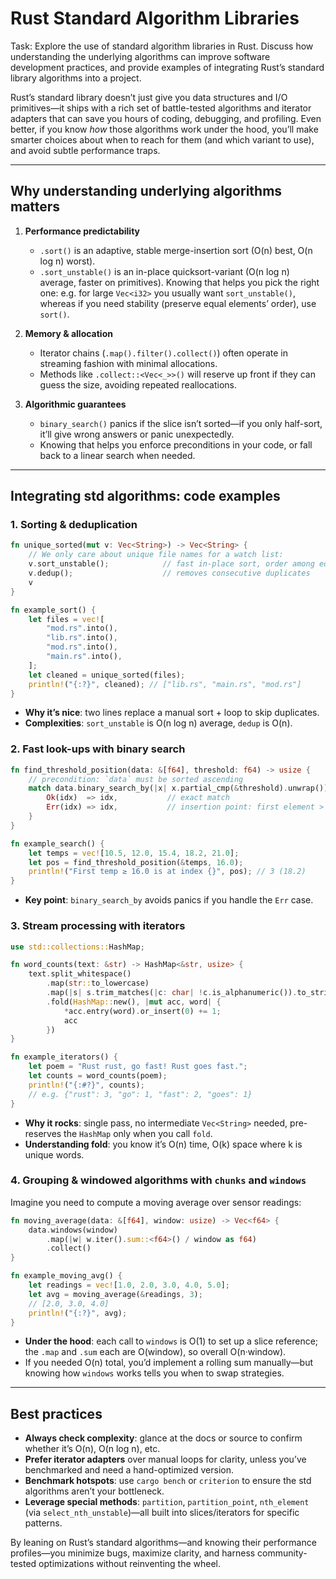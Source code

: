 # Rust Standard Algorithm Libraries

Task: Explore the use of standard algorithm libraries in Rust. Discuss how understanding the underlying algorithms can improve software development practices, and provide examples of integrating Rust’s standard library algorithms into a project.

Rust’s standard library doesn’t just give you data structures and I/O primitives—it ships with a rich set of battle-tested algorithms and iterator adapters that can save you hours of coding, debugging, and profiling. Even better, if you know *how* those algorithms work under the hood, you’ll make smarter choices about when to reach for them (and which variant to use), and avoid subtle performance traps.

---

## Why understanding underlying algorithms matters

1. **Performance predictability**

   * `.sort()` is an adaptive, stable merge-insertion sort (O(n) best, O(n log n) worst).
   * `.sort_unstable()` is an in-place quicksort-variant (O(n log n) average, faster on primitives).
     Knowing that helps you pick the right one: e.g. for large `Vec<i32>` you usually want `sort_unstable()`, whereas if you need stability (preserve equal elements’ order), use `sort()`.

2. **Memory & allocation**

   * Iterator chains (`.map().filter().collect()`) often operate in streaming fashion with minimal allocations.
   * Methods like `.collect::<Vec<_>>()` will reserve up front if they can guess the size, avoiding repeated reallocations.

3. **Algorithmic guarantees**

   * `binary_search()` panics if the slice isn’t sorted—if you only half-sort, it’ll give wrong answers or panic unexpectedly.
   * Knowing that helps you enforce preconditions in your code, or fall back to a linear search when needed.

---

## Integrating std algorithms: code examples

### 1. Sorting & deduplication

```rust
fn unique_sorted(mut v: Vec<String>) -> Vec<String> {
    // We only care about unique file names for a watch list:
    v.sort_unstable();            // fast in-place sort, order among equals doesn’t matter
    v.dedup();                    // removes consecutive duplicates
    v
}

fn example_sort() {
    let files = vec![
        "mod.rs".into(),
        "lib.rs".into(),
        "mod.rs".into(),
        "main.rs".into(),
    ];
    let cleaned = unique_sorted(files);
    println!("{:?}", cleaned); // ["lib.rs", "main.rs", "mod.rs"]
}
```

* **Why it’s nice**: two lines replace a manual sort + loop to skip duplicates.
* **Complexities**: `sort_unstable` is O(n log n) average, `dedup` is O(n).

### 2. Fast look-ups with binary search

```rust
fn find_threshold_position(data: &[f64], threshold: f64) -> usize {
    // precondition: `data` must be sorted ascending
    match data.binary_search_by(|x| x.partial_cmp(&threshold).unwrap()) {
        Ok(idx)  => idx,           // exact match
        Err(idx) => idx,           // insertion point: first element > threshold
    }
}

fn example_search() {
    let temps = vec![10.5, 12.0, 15.4, 18.2, 21.0];
    let pos = find_threshold_position(&temps, 16.0);
    println!("First temp ≥ 16.0 is at index {}", pos); // 3 (18.2)
}
```

* **Key point**: `binary_search_by` avoids panics if you handle the `Err` case.

### 3. Stream processing with iterators

```rust
use std::collections::HashMap;

fn word_counts(text: &str) -> HashMap<&str, usize> {
    text.split_whitespace()
        .map(str::to_lowercase)
        .map(|s| s.trim_matches(|c: char| !c.is_alphanumeric()).to_string())
        .fold(HashMap::new(), |mut acc, word| {
            *acc.entry(word).or_insert(0) += 1;
            acc
        })
}

fn example_iterators() {
    let poem = "Rust rust, go fast! Rust goes fast.";
    let counts = word_counts(poem);
    println!("{:#?}", counts);
    // e.g. {"rust": 3, "go": 1, "fast": 2, "goes": 1}
}
```

* **Why it rocks**: single pass, no intermediate `Vec<String>` needed, pre-reserves the `HashMap` only when you call `fold`.
* **Understanding fold**: you know it’s O(n) time, O(k) space where k is unique words.

### 4. Grouping & windowed algorithms with `chunks` and `windows`

Imagine you need to compute a moving average over sensor readings:

```rust
fn moving_average(data: &[f64], window: usize) -> Vec<f64> {
    data.windows(window)
        .map(|w| w.iter().sum::<f64>() / window as f64)
        .collect()
}

fn example_moving_avg() {
    let readings = vec![1.0, 2.0, 3.0, 4.0, 5.0];
    let avg = moving_average(&readings, 3);
    // [2.0, 3.0, 4.0]
    println!("{:?}", avg);
}
```

* **Under the hood**: each call to `windows` is O(1) to set up a slice reference; the `.map` and `.sum` each are O(window), so overall O(n·window).
* If you needed O(n) total, you’d implement a rolling sum manually—but knowing how `windows` works tells you when to swap strategies.

---

## Best practices

* **Always check complexity**: glance at the docs or source to confirm whether it’s O(n), O(n log n), etc.
* **Prefer iterator adapters** over manual loops for clarity, unless you’ve benchmarked and need a hand-optimized version.
* **Benchmark hotspots**: use `cargo bench` or `criterion` to ensure the std algorithms aren’t your bottleneck.
* **Leverage special methods**: `partition`, `partition_point`, `nth_element` (via `select_nth_unstable`)—all built into slices/iterators for specific patterns.

By leaning on Rust’s standard algorithms—and knowing their performance profiles—you minimize bugs, maximize clarity, and harness community-tested optimizations without reinventing the wheel.
